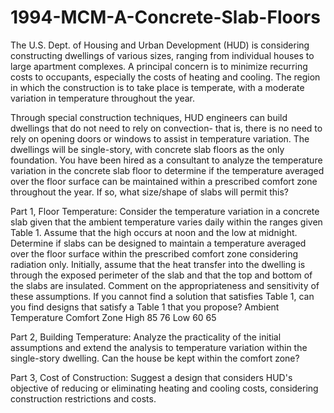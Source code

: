 # 1994-MCM-A-Concrete-Slab-Floors


The U.S. Dept. of Housing and Urban Development (HUD) is considering constructing dwellings of various sizes, ranging from individual houses to large apartment complexes. A principal concern is to minimize recurring costs to occupants, especially the costs of heating and cooling. The region in which the construction is to take place is temperate, with a moderate variation in temperature throughout the year.

Through special construction techniques, HUD engineers can build dwellings that do not need to rely on convection- that is, there is no need to rely on opening doors or windows to assist in temperature variation. The dwellings will be single-story, with concrete slab floors as the only foundation. You have been hired as a consultant to analyze the temperature variation in the concrete slab floor to determine if the temperature averaged over the floor surface can be maintained within a prescribed comfort zone throughout the year. If so, what size/shape of slabs will permit this?

Part 1, Floor Temperature: Consider the temperature variation in a concrete slab given that the ambient temperature varies daily within the ranges given Table 1. Assume that the high occurs at noon and the low at midnight. Determine if slabs can be designed to maintain a temperature averaged over the floor surface within the prescribed comfort zone considering radiation only. Initially, assume that the heat transfer into the dwelling is through the exposed perimeter of the slab and that the top and bottom of the slabs are insulated. Comment on the appropriateness and sensitivity of these assumptions. If you cannot find a solution that satisfies Table 1, can you find designs that satisfy a Table 1 that you propose?
Ambient 	Temperature 	Comfort Zone
High 	85 	76
Low 	60 	65

Part 2, Building Temperature: Analyze the practicality of the initial assumptions and extend the analysis to temperature variation within the single-story dwelling. Can the house be kept within the comfort zone?

Part 3, Cost of Construction: Suggest a design that considers HUD's objective of reducing or eliminating heating and cooling costs, considering construction restrictions and costs.
